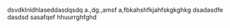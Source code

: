 
dsvdklnldhlaseddasdqsdq
a.,dg.,amsf
a,fbkahshfkjahfskgkghkg
dsadasdfe
dasdsd
sasafqef
hhuurrghfghd
